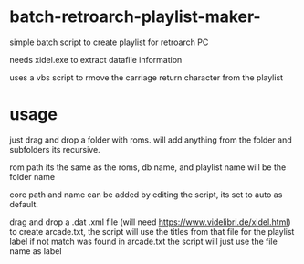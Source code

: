 # batch-retroarch-playlist-maker-
simple batch script to create playlist for retroarch PC

needs xidel.exe to extract datafile information

uses a vbs script to rmove the carriage return character from the playlist

# usage
just drag and drop a folder with roms. will add anything from the folder and subfolders its recursive.

rom path its the same as the roms, db name, and playlist name will be the folder name

core path and name can be added by editing the script, its set to auto as default.

drag and drop a .dat .xml file (will need https://www.videlibri.de/xidel.html) to create arcade.txt, the script will use the titles from that file for the playlist label
if not match was found in arcade.txt the script will just use the file name as label
